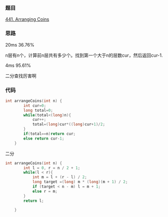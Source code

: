 ### 题目
[441. Arranging Coins](https://leetcode-cn.com/problems/arranging-coins/submissions/)
### 思路
20ms 36.76%

n层有n个，计算前n层共有多少个。找到第一个大于n的层数cur，然后返回cur-1.

4ms 95.61% 

二分查找厉害啊
### 代码
```c++
int arrangeCoins(int n) {
        int cur=0;
        long total=0;
        while(total<(long)n){
            cur++;
            total=(long)cur*((long)cur+1)/2;
        }
        if(total==n)return cur;
        else return cur-1;
    }
```
二分
```c++
int arrangeCoins(int n) {
        int l = 0, r = n / 2 + 1;
        while(l < r){
            int m = l + (r - l) / 2;
            long target =(long) m * (long)(m + 1) / 2;
            if (target < n - m) l = m + 1;
            else r = m;
        }
        return l;

    }
```
